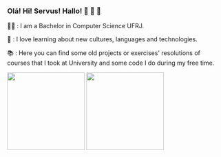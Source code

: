 ### Olá! Hi! Servus! Hallo! :sunflower: :sunflower: :sunflower:


:woman_technologist: : I am a Bachelor in Computer Science UFRJ. 

:heart_decoration: : I love learning about new cultures, languages and technologies. 

:books: : Here you can find some old projects or exercises' resolutions of courses that I took at University and some code I do during my free time.

<div>
 <img height="180em" src="https://github-readme-stats.vercel.app/api?username=macedopaula&show_icons=true&theme=dracula&include_all_commits=true&count_private=true"/>
 <img height="180em" src="https://github-readme-stats.vercel.app/api/top-langs/?username=macedopaula&layout=compact&langs_count=7&theme=dracula"/>
</div>
